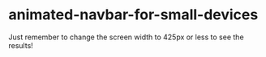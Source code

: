 # animated-navbar-for-small-devices
Just remember to change the screen width to 425px or less to see the results!
